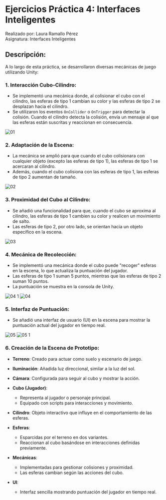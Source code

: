 # Ejercicios Práctica 4: Interfaces Inteligentes

Realizado por: Laura Ramallo Pérez  
Asignatura: Interfaces Inteligentes

## Descripción:

A lo largo de esta práctica, se desarrollaron diversas mecánicas de juego utilizando Unity:

### 1. Interacción Cubo-Cilindro:

- Se implementó una mecánica donde, al colisionar el cubo con el cilindro, las esferas de tipo 1 cambian su color y las esferas de tipo 2 se desplazan hacia el cilindro.
- Se utilizaron los eventos `OnCollider` o `OnTrigger` para detectar la colisión. Cuando el cilindro detecta la colisión, envía un mensaje al que las esferas están suscritas y reaccionan en consecuencia.
 
![01](https://github.com/alu0101246949/practica4-II/assets/114754476/5526220c-0286-49d6-93a9-a58e4f629d22)

### 2. Adaptación de la Escena:

- La mecánica se amplió para que cuando el cubo colisionara con cualquier objeto (excepto las esferas de tipo 1), las esferas de tipo 1 se acercaran al cilindro.
- Además, cuando el cubo colisiona con las esferas de tipo 1, las esferas de tipo 2 aumentan de tamaño.

![02](https://github.com/alu0101246949/practica4-II/assets/114754476/41c54d26-468c-4375-a694-92c320838df4)


### 3. Proximidad del Cubo al Cilindro:

- Se añadió una funcionalidad para que, cuando el cubo se aproxima al cilindro, las esferas de tipo 1 cambien su color y realicen un movimiento de salto.
- Las esferas de tipo 2, por otro lado, se orientan hacia un objeto específico en la escena.
  
![03](https://github.com/alu0101246949/practica4-II/assets/114754476/d937eb26-5778-4d37-a382-ca04e781f1cf)

### 4. Mecánica de Recolección:

- Se implementó una mecánica donde el cubo puede "recoger" esferas en la escena, lo que actualiza la puntuación del jugador.
- Las esferas de tipo 1 suman 5 puntos, mientras que las esferas de tipo 2 suman 10 puntos.
- La puntuación se muestra en la consola de Unity.

![04 1](https://github.com/alu0101246949/practica4-II/assets/114754476/dd55490a-1509-43d5-b968-4bdc40162c67)
![04](https://github.com/alu0101246949/practica4-II/assets/114754476/8cb2c839-67a5-440d-b48c-5f833407b704)


### 5. Interfaz de Puntuación:

- Se añadió una interfaz de usuario (UI) en la escena para mostrar la puntuación actual del jugador en tiempo real.
  
![05](https://github.com/alu0101246949/practica4-II/assets/114754476/3aa81b39-9335-483d-a9df-233e16e633f6)
![05 1](https://github.com/alu0101246949/practica4-II/assets/114754476/86a4247f-5937-4113-b788-a0bc9197d656)

### 6. Creación de la Escena de Prototipo:

- **Terreno**: Creado para actuar como suelo y escenario de juego.
  
- **Iluminación**: Añadida luz direccional, similar a la luz del sol.

- **Cámara**: Configurada para seguir al cubo y mostrar la acción.

- **Cubo (Jugador)**: 
  - Representa al jugador o personaje principal.
  - Equipado con scripts para interacciones y movimiento.

- **Cilindro**: Objeto interactivo que influye en el comportamiento de las esferas.

- **Esferas**: 
  - Esparcidas por el terreno en dos variantes.
  - Reaccionan al cubo basándose en interacciones definidas previamente.

- **Mecánicas**:
  - Implementadas para gestionar colisiones y proximidad.
  - Las esferas cambian según las acciones del cubo.

- **UI**: 
  - Interfaz sencilla mostrando puntuación del jugador en tiempo real.
